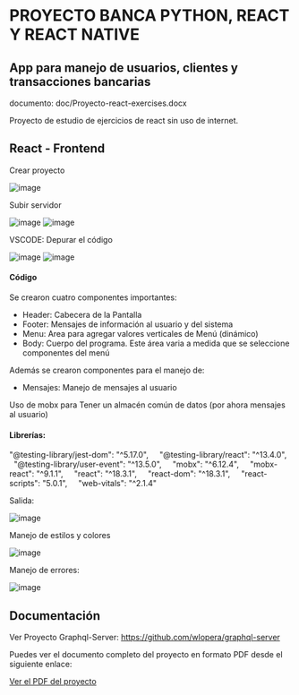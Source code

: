 # PROYECTO BANCA PYTHON, REACT Y REACT NATIVE

## App para manejo de usuarios, clientes y transacciones bancarias

documento: doc/Proyecto-react-exercises.docx

Proyecto de estudio de ejercicios de react sin uso de internet.

## React - Frontend

Crear proyecto

![image](https://github.com/wlopera/react_banca/assets/7141537/4e64f160-8113-4589-baeb-0078d34ac485)

Subir servidor

![image](https://github.com/wlopera/react_banca/assets/7141537/ac36061e-3e4a-4c07-8cee-bf59e7af7a66)
![image](https://github.com/wlopera/react_banca/assets/7141537/a5d215d3-4c0e-4ec2-891f-2a4a507cdda3)

VSCODE: Depurar el código

![image](https://github.com/wlopera/react_banca/assets/7141537/fb54fbe0-53e5-4931-b74f-6df2cc901145)
![image](https://github.com/wlopera/react_banca/assets/7141537/9c2ee5a4-dc82-4e23-9b17-05d61fc82bb9)

#### Código

Se crearon cuatro componentes importantes:

- Header: Cabecera de la Pantalla
- Footer: Mensajes de información al usuario y del sistema
- Menu: Area para agregar valores verticales de Menú (dinámico)
- Body: Cuerpo del programa. Este área varia a medida que se seleccione componentes del menú

Además se crearon componentes para el manejo de:

- Mensajes: Manejo de mensajes al usuario

Uso de mobx para Tener un almacén común de datos (por ahora mensajes al usuario)

#### Librerías:

"@testing-library/jest-dom": "^5.17.0",
    "@testing-library/react": "^13.4.0",
    "@testing-library/user-event": "^13.5.0",
    "mobx": "^6.12.4",
    "mobx-react": "^9.1.1",
    "react": "^18.3.1",
    "react-dom": "^18.3.1",
    "react-scripts": "5.0.1",
    "web-vitals": "^2.1.4"

Salida:

![image](https://github.com/wlopera/react_banca/assets/7141537/5e37d481-a70a-4a80-9cbf-03768335b576)

Manejo de estilos y colores

![image](https://github.com/wlopera/react_banca/assets/7141537/58587ae5-b963-47e8-8b34-d1eba428b986)

Manejo de errores:

![image](https://github.com/wlopera/react_banca/assets/7141537/57a1f296-7717-4dfa-aac3-94d0a5babcab)


## Documentación

Ver Proyecto Graphql-Server: https://github.com/wlopera/graphql-server

Puedes ver el documento completo del proyecto en formato PDF desde el siguiente enlace:

<a href="https://github.com/wlopera/react-practical-exercises/blob/b6bf937000824a078b4bb75f29f6071fe67ae090/src/doc/Proyecto-practical-exercises.pdf" target="_blank">Ver el PDF del proyecto</a>
